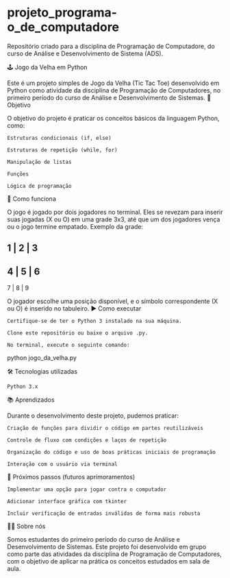 # projeto_programa-o_de_computadore
Repositório criado para a disciplina de Programação de Computadore, do curso de Análise e Desenvolvimento de Sistema (ADS).

🕹️ Jogo da Velha em Python

Este é um projeto simples de Jogo da Velha (Tic Tac Toe) desenvolvido em Python como atividade da disciplina de Programação de Computadores, no primeiro período do curso de Análise e Desenvolvimento de Sistemas.
📌 Objetivo

O objetivo do projeto é praticar os conceitos básicos da linguagem Python, como:

    Estruturas condicionais (if, else)

    Estruturas de repetição (while, for)

    Manipulação de listas

    Funções

    Lógica de programação

🧠 Como funciona

O jogo é jogado por dois jogadores no terminal. Eles se revezam para inserir suas jogadas (X ou O) em uma grade 3x3, até que um dos jogadores vença ou o jogo termine empatado.
Exemplo da grade:

 1 | 2 | 3
-----------
 4 | 5 | 6
-----------
 7 | 8 | 9

O jogador escolhe uma posição disponível, e o símbolo correspondente (X ou O) é inserido no tabuleiro.
▶️ Como executar

    Certifique-se de ter o Python 3 instalado na sua máquina.

    Clone este repositório ou baixe o arquivo .py.

    No terminal, execute o seguinte comando:

python jogo_da_velha.py

🛠️ Tecnologias utilizadas

    Python 3.x

📚 Aprendizados

Durante o desenvolvimento deste projeto, pudemos praticar:

    Criação de funções para dividir o código em partes reutilizáveis

    Controle de fluxo com condições e laços de repetição

    Organização do código e uso de boas práticas iniciais de programação

    Interação com o usuário via terminal

🚀 Próximos passos (futuros aprimoramentos)

    Implementar uma opção para jogar contra o computador

    Adicionar interface gráfica com tkinter

    Incluir verificação de entradas inválidas de forma mais robusta

👨‍💻 Sobre nós

Somos estudantes do primeiro período do curso de Análise e Desenvolvimento de Sistemas. Este projeto foi desenvolvido em grupo como parte das atividades da disciplina de Programação de Computadores, com o objetivo de aplicar na prática os conceitos estudados em sala de aula.
